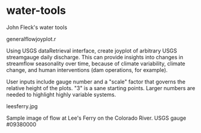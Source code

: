 # water-tools
John Fleck's water tools

generalflowjoyplot.r

Using USGS dataRetrieval interface, create joyplot of arbitrary USGS streamgauge daily discharge. This can provide insights into changes in streamflow seasonality over time, because of climate variability, climate change, and human interventions (dam operations, for example).

User inputs include gauge number and a "scale" factor that governs the relative height of the plots. "3" is a sane starting points. Larger numbers are needed to highlight highly variable systems.

leesferry.jpg

Sample image of flow at Lee's Ferry on the Colorado River. USGS gauge #09380000
